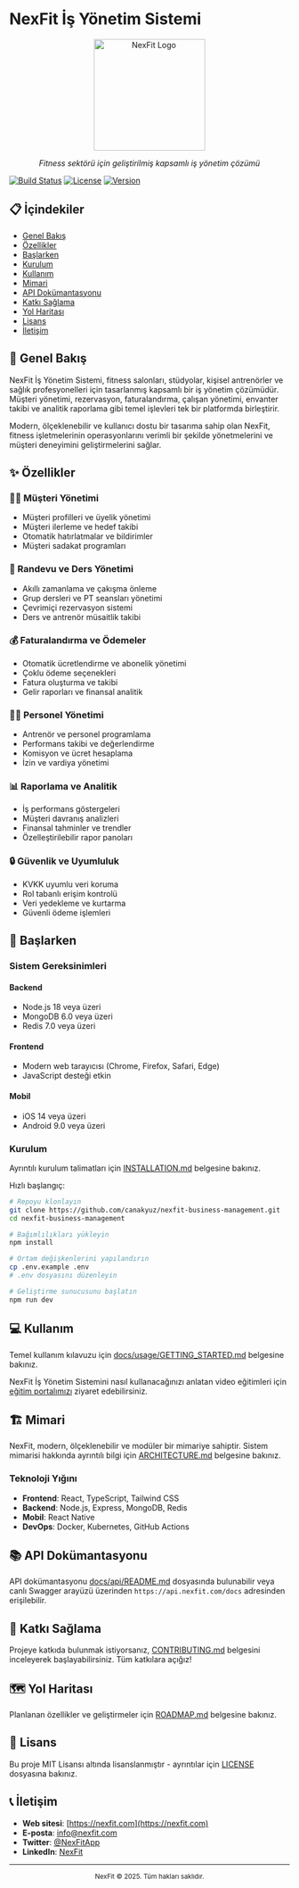 # NexFit İş Yönetim Sistemi

<p align="center">
  <img src="docs/assets/nexfit-logo.png" alt="NexFit Logo" width="200"/>
</p>

<p align="center">
  <em>Fitness sektörü için geliştirilmiş kapsamlı iş yönetim çözümü</em>
</p>

[![Build Status](https://github.com/canakyuz/nexfit-business-management/actions/workflows/ci.yml/badge.svg)](https://github.com/canakyuz/nexfit-business-management/actions/workflows/ci.yml)
[![License](https://img.shields.io/badge/License-MIT-blue.svg)](LICENSE)
[![Version](https://img.shields.io/github/v/release/canakyuz/nexfit-business-management)](https://github.com/canakyuz/nexfit-business-management/releases)

## 📋 İçindekiler

- [Genel Bakış](#genel-bakış)
- [Özellikler](#özellikler)
- [Başlarken](#başlarken)
- [Kurulum](#kurulum)
- [Kullanım](#kullanım)
- [Mimari](#mimari)
- [API Dokümantasyonu](#api-dokümantasyonu)
- [Katkı Sağlama](#katkı-sağlama)
- [Yol Haritası](#yol-haritası)
- [Lisans](#lisans)
- [İletişim](#i̇letişim)

## 🌟 Genel Bakış

NexFit İş Yönetim Sistemi, fitness salonları, stüdyolar, kişisel antrenörler ve sağlık profesyonelleri için tasarlanmış kapsamlı bir iş yönetim çözümüdür. Müşteri yönetimi, rezervasyon, faturalandırma, çalışan yönetimi, envanter takibi ve analitik raporlama gibi temel işlevleri tek bir platformda birleştirir.

Modern, ölçeklenebilir ve kullanıcı dostu bir tasarıma sahip olan NexFit, fitness işletmelerinin operasyonlarını verimli bir şekilde yönetmelerini ve müşteri deneyimini geliştirmelerini sağlar.

## ✨ Özellikler

### 🧑‍💼 Müşteri Yönetimi
- Müşteri profilleri ve üyelik yönetimi
- Müşteri ilerleme ve hedef takibi
- Otomatik hatırlatmalar ve bildirimler
- Müşteri sadakat programları

### 📅 Randevu ve Ders Yönetimi
- Akıllı zamanlama ve çakışma önleme
- Grup dersleri ve PT seansları yönetimi
- Çevrimiçi rezervasyon sistemi
- Ders ve antrenör müsaitlik takibi

### 💰 Faturalandırma ve Ödemeler
- Otomatik ücretlendirme ve abonelik yönetimi
- Çoklu ödeme seçenekleri
- Fatura oluşturma ve takibi
- Gelir raporları ve finansal analitik

### 👨‍💻 Personel Yönetimi
- Antrenör ve personel programlama
- Performans takibi ve değerlendirme
- Komisyon ve ücret hesaplama
- İzin ve vardiya yönetimi

### 📊 Raporlama ve Analitik
- İş performans göstergeleri
- Müşteri davranış analizleri
- Finansal tahminler ve trendler
- Özelleştirilebilir rapor panoları

### 🔒 Güvenlik ve Uyumluluk
- KVKK uyumlu veri koruma
- Rol tabanlı erişim kontrolü
- Veri yedekleme ve kurtarma
- Güvenli ödeme işlemleri

## 🚀 Başlarken

### Sistem Gereksinimleri

#### Backend
- Node.js 18 veya üzeri
- MongoDB 6.0 veya üzeri
- Redis 7.0 veya üzeri

#### Frontend
- Modern web tarayıcısı (Chrome, Firefox, Safari, Edge)
- JavaScript desteği etkin

#### Mobil
- iOS 14 veya üzeri
- Android 9.0 veya üzeri

### Kurulum

Ayrıntılı kurulum talimatları için [INSTALLATION.md](docs/INSTALLATION.md) belgesine bakınız.

Hızlı başlangıç:

```bash
# Repoyu klonlayın
git clone https://github.com/canakyuz/nexfit-business-management.git
cd nexfit-business-management

# Bağımlılıkları yükleyin
npm install

# Ortam değişkenlerini yapılandırın
cp .env.example .env
# .env dosyasını düzenleyin

# Geliştirme sunucusunu başlatın
npm run dev
```

## 💻 Kullanım

Temel kullanım kılavuzu için [docs/usage/GETTING_STARTED.md](docs/usage/GETTING_STARTED.md) belgesine bakınız.

NexFit İş Yönetim Sistemini nasıl kullanacağınızı anlatan video eğitimleri için [eğitim portalımızı](https://training.nexfit.com) ziyaret edebilirsiniz.

## 🏗️ Mimari

NexFit, modern, ölçeklenebilir ve modüler bir mimariye sahiptir. Sistem mimarisi hakkında ayrıntılı bilgi için [ARCHITECTURE.md](docs/development/ARCHITECTURE.md) belgesine bakınız.

### Teknoloji Yığını

- **Frontend**: React, TypeScript, Tailwind CSS
- **Backend**: Node.js, Express, MongoDB, Redis
- **Mobil**: React Native
- **DevOps**: Docker, Kubernetes, GitHub Actions

## 📚 API Dokümantasyonu

API dokümantasyonu [docs/api/README.md](docs/api/README.md) dosyasında bulunabilir veya canlı Swagger arayüzü üzerinden `https://api.nexfit.com/docs` adresinden erişilebilir.

## 👥 Katkı Sağlama

Projeye katkıda bulunmak istiyorsanız, [CONTRIBUTING.md](CONTRIBUTING.md) belgesini inceleyerek başlayabilirsiniz. Tüm katkılara açığız!

## 🗺️ Yol Haritası

Planlanan özellikler ve geliştirmeler için [ROADMAP.md](docs/product/ROADMAP.md) belgesine bakınız.

## 📜 Lisans

Bu proje MIT Lisansı altında lisanslanmıştır - ayrıntılar için [LICENSE](LICENSE) dosyasına bakınız.

## 📞 İletişim

- **Web sitesi**: [https://nexfit.com](https://nexfit.com)
- **E-posta**: [info@nexfit.com](mailto:info@nexfit.com)
- **Twitter**: [@NexFitApp](https://twitter.com/NexFitApp)
- **LinkedIn**: [NexFit](https://linkedin.com/company/nexfit)

---

<p align="center">
  <sub>NexFit © 2025. Tüm hakları saklıdır.</sub>
</p>